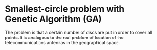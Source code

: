 # Smallest-circle problem with Genetic Algorithm (GA) 

The problem is that a certain number of discs are put in order to cover all points. It is analogous to the real problem of location of the telecommunications antennas in the geographical space. 

